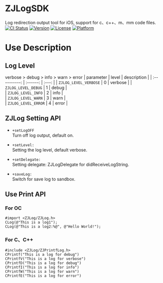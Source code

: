 # ZJLogSDK
Log redirection output tool for iOS, support for c、c++、m、mm code files.</br>
[![CI Status](https://img.shields.io/travis/Eafy/ZJLog.svg?style=flat)](https://travis-ci.org/Eafy/ZJLog)
[![Version](https://img.shields.io/cocoapods/v/ZJLog.svg?style=flat)](https://cocoapods.org/pods/ZJLog)
[![License](https://img.shields.io/cocoapods/l/ZJLog.svg?style=flat)](https://cocoapods.org/pods/ZJLog)
[![Platform](https://img.shields.io/cocoapods/p/ZJLog.svg?style=flat)](https://cocoapods.org/pods/ZJLog)

# Use Description
## Log Level
  verbose > debug > info > warn > error
  |     parameter     |  level  |  description      |
  | :----------: | :------: | :---: |
  |  `ZJLOG_LEVEL_VERBOSE`  | 0 |  verbose  |
  | `ZJLOG_LEVEL_DEBUG`  | 1 |  debug   |   
  |   `ZJLOG_LEVEL_INFO`   | 2 |  info   |  
  | `ZJLOG_LEVEL_WARN` | 3 |  warn   |   
  | `ZJLOG_LEVEL_ERROR` | 4 |  error   |  
  
## ZJLog Setting API
- `+setLogOFF`  
  Turn off log output, default on.
  
- `+setLevel:`  
  Setting the log level, default verbose.

- `+setDelegate:`  
  Setting delegate: ZJLogDelegate for didReceiveLogString.
  
- `+saveLog:`  
  Switch for save log to sandbox.
  
## Use Print API
### For OC
`#import <ZJLog/ZJLog.h>`</br>
`CLog(@"This is a log1");`</br>
`CLog(@"This is a log2:%@", @"Hello World!");`
### For C、C++
`#include <ZJLog/ZJPrintfLog.h>`</br>
`CPrintf("This is a log for debug")`</br>
`CPrintfV("This is a log for verbose")`</br>
`CPrintfD("This is a log for debug")`</br>
`CPrintfI("This is a log for info")`</br>
`CPrintfW("This is a log for warn")`</br>
`CPrintfE("This is a log for error")`
